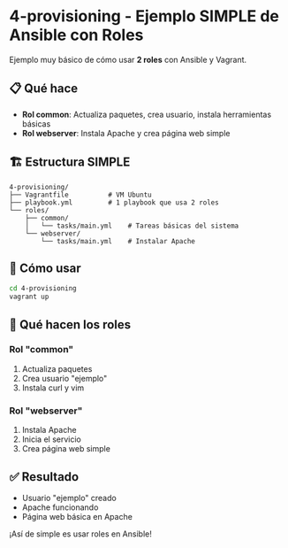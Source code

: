 # 4-provisioning - Ejemplo SIMPLE de Ansible con Roles

Ejemplo muy básico de cómo usar **2 roles** con Ansible y Vagrant.

## 📋 Qué hace

- **Rol common**: Actualiza paquetes, crea usuario, instala herramientas básicas
- **Rol webserver**: Instala Apache y crea página web simple

## 🏗️ Estructura SIMPLE

```
4-provisioning/
├── Vagrantfile          # VM Ubuntu
├── playbook.yml         # 1 playbook que usa 2 roles
└── roles/
    ├── common/
    │   └── tasks/main.yml    # Tareas básicas del sistema
    └── webserver/
        └── tasks/main.yml    # Instalar Apache
```

## 🚀 Cómo usar

```bash
cd 4-provisioning
vagrant up
```

## 🎯 Qué hacen los roles

### Rol "common"
1. Actualiza paquetes
2. Crea usuario "ejemplo"
3. Instala curl y vim

### Rol "webserver"  
1. Instala Apache
2. Inicia el servicio
3. Crea página web simple

## ✅ Resultado

- Usuario "ejemplo" creado
- Apache funcionando
- Página web básica en Apache

¡Así de simple es usar roles en Ansible!
